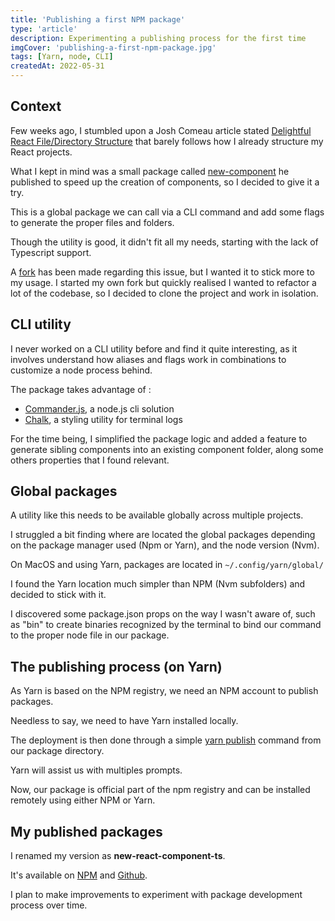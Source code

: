 ```yaml
---
title: 'Publishing a first NPM package'
type: 'article'
description: Experimenting a publishing process for the first time
imgCover: 'publishing-a-first-npm-package.jpg'
tags: [Yarn, node, CLI]
createdAt: 2022-05-31
---
```


## Context

Few weeks ago, I stumbled upon a Josh Comeau article stated [Delightful React File/Directory Structure](https://www.joshwcomeau.com/react/file-structure) that barely follows how I already structure my React projects.

What I kept in mind was a small package called [new-component](https://github.com/robert-orlinski/new-component) he published to speed up the creation of components, so I decided to give it a try.

This is a global package we can call via a CLI command and add some flags to generate the proper files and folders.

Though the utility is good, it didn't fit all my needs, starting with the lack of Typescript support.

A [fork](https://github.com/robert-orlinski/new-component) has been made regarding this issue, but I wanted it to stick more to my usage. I started my own fork but quickly realised I wanted to refactor a lot of the codebase, so I decided to clone the project and work in isolation.

## CLI utility

I never worked on a CLI utility before and find it quite interesting, as it involves understand how aliases and flags work in combinations to customize a node process behind.

The package takes advantage of :

- [Commander.js](https://github.com/tj/commander.js), a node.js cli solution
- [Chalk](https://github.com/chalk/chalk), a styling utility for terminal logs

For the time being, I simplified the package logic and added a feature to generate sibling components into an existing component folder, along some others properties that I found relevant.

## Global packages

A utility like this needs to be available globally across multiple projects.

I struggled a bit finding where are located the global packages depending on the package manager used (Npm or Yarn), and the node version (Nvm).

On MacOS and using Yarn, packages are located in `~/.config/yarn/global/`

I found the Yarn location much simpler than NPM (Nvm subfolders) and decided to stick with it.

I discovered some package.json props on the way I wasn't aware of, such as "bin" to create binaries recognized by the terminal to bind our command to the proper node file in our package.

## The publishing process (on Yarn)

As Yarn is based on the NPM registry, we need an NPM account to publish packages.

Needless to say, we need to have Yarn installed locally.

The deployment is then done through a simple [yarn publish](https://classic.yarnpkg.com/lang/en/docs/publishing-a-package/) command from our package directory.

Yarn will assist us with multiples prompts.

Now, our package is official part of the npm registry and can be installed remotely using either NPM or Yarn.

## My published packages

I renamed my version as **new-react-component-ts**.

It's available on [NPM](https://www.npmjs.com/package/new-react-component-ts) and [Github](https://github.com/lansolo99/new-react-component-ts).

I plan to make improvements to experiment with package development process over time.
